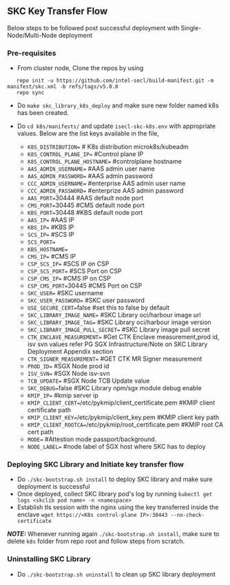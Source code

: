 ## SKC Key Transfer Flow

Below steps to be followed post successful deployment with Single-Node/Multi-Node deployment

### Pre-requisites

* From cluster node, Clone the repos by using
```
   repo init -u https://github.com/intel-secl/build-manifest.git -m manifest/skc.xml -b refs/tags/v5.0.0
   repo sync
```  

* Do `make skc_library_k8s_deploy` and make sure new folder named k8s has been created.

* Do `cd k8s/manifests/` and update `isecl-skc-k8s.env` with appropriate values. Below are the list keys available in the file,
  * `K8S_DISTRIBUTION=` # K8s distribution microk8s/kubeadm
  * `K8S_CONTROL_PLANE_IP=` #Control plane IP
  * `K8S_CONTROL_PLANE_HOSTNAME=` #controlplane hostname
  * `AAS_ADMIN_USERNAME=` #AAS admin user name
  * `AAS_ADMIN_PASSWORD=` #AAS admin password
  * `CCC_ADMIN_USERNAME=` #enterprise AAS admin user name
  * `CCC_ADMIN_PASSWORD=` #enterprize AAS admin password
  * `AAS_PORT=`30444 #AAS default node port
  * `CMS_PORT=`30445 #CMS default node port
  * `KBS_PORT=`30448 #KBS default node port
  * `AAS_IP=` #AAS IP
  * `KBS_IP=` #KBS IP
  * `SCS_IP=` #SCS IP
  * `SCS_PORT=` 
  * `KBS_HOSTNAME=`
  * `CMS_IP=` #CMS IP
  * `CSP_SCS_IP=` #SCS IP on CSP
  * `CSP_SCS_PORT=` #SCS Port on CSP
  * `CSP_CMS_IP=` #CMS IP on CSP
  * `CSP_CMS_PORT=`30445 #CMS Port on CSP
  * `SKC_USER=` #SKC username
  * `SKC_USER_PASSWORD=` #SKC user password
  * `USE_SECURE_CERT=`false #set this to false by default
  * `SKC_LIBRARY_IMAGE_NAME=` #SKC Library oci/harbour image url
  * `SKC_LIBRARY_IMAGE_TAG=` #SKC Library oci/harbour image version
  * `SKC_LIBRARY_IMAGE_PULL_SECRET=` #SKC Library image pull secret
  * `CTK_ENCLAVE_MEASUREMENT=` #Get CTK Enclave measurement,prod id, isv svn values refer PG SGX Infrastructure/Note on SKC Library Deployment Appendix section
  * `CTK_SIGNER_MEASUREMENT=` #GET CTK MR Signer measurement
  * `PROD_ID=` #SGX Node prod id
  * `ISV_SVN=` #SGX Node isv-svn
  * `TCB_UPDATE=` #SGX Node TCB Update value
  * `SKC_DEBUG=`false #SKC Library npm/sgx module debug enable
  * `KMIP_IP=` #kmip server ip
  * `KMIP_CLIENT_CERT=`/etc/pykmip/client_certificate.pem #KMIP client certificate path
  * `KMIP_CLIENT_KEY=`/etc/pykmip/client_key.pem #KMIP client key path
  * `KMIP_CLIENT_ROOTCA=`/etc/pykmip/root_certificate.pem #KMIP root CA cert path
  * `MODE=` #Attestion mode passport/background.
  * `NODE_LABEL=` #node label of SGX host where SKC has to deploy

### Deploying SKC Library and Initiate key transfer flow

  * Do `./skc-bootstrap.sh install` to deploy SKC library and make sure deployment is successful
  * Once deployed, collect SKC library pod's log by running `kubectl get logs <skclib pod name> -n <namespace>`
  * Establish tls session with the nginx using the key transferred inside the enclave `wget https://<K8s control-plane IP>:30443 --no-check-certificate`

**_NOTE:_** 
Whenever running again `./skc-bootstrap.sh install`, make sure to delete `k8s` folder from repo root and follow steps from scratch.

### Uninstalling SKC Library
  
  * Do `./skc-bootstrap.sh uninstall` to clean up SKC library deployment

```
